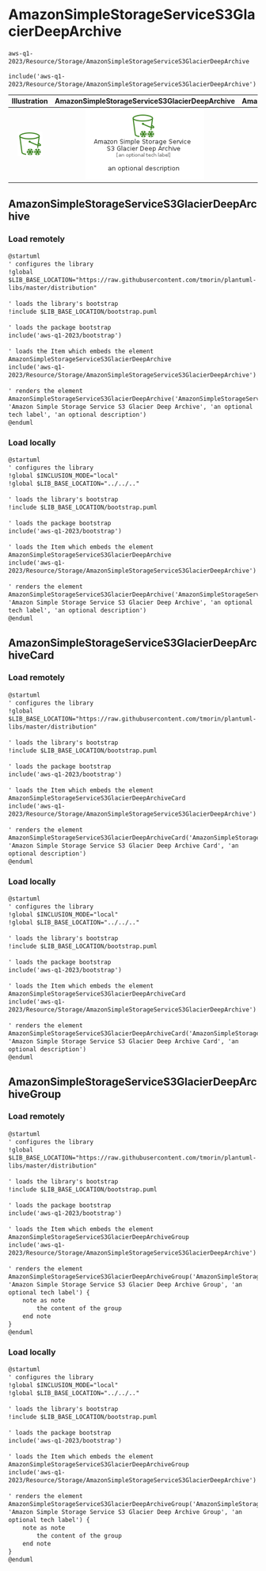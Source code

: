 # AmazonSimpleStorageServiceS3GlacierDeepArchive


```text
aws-q1-2023/Resource/Storage/AmazonSimpleStorageServiceS3GlacierDeepArchive
```

```text
include('aws-q1-2023/Resource/Storage/AmazonSimpleStorageServiceS3GlacierDeepArchive')
```



| Illustration | AmazonSimpleStorageServiceS3GlacierDeepArchive | AmazonSimpleStorageServiceS3GlacierDeepArchiveCard | AmazonSimpleStorageServiceS3GlacierDeepArchiveGroup |
| :---: | :---: | :---: | :---: |
| ![illustration for Illustration](../../../aws-q1-2023/Resource/Storage/AmazonSimpleStorageServiceS3GlacierDeepArchive.png) | ![illustration for AmazonSimpleStorageServiceS3GlacierDeepArchive](../../../aws-q1-2023/Resource/Storage/AmazonSimpleStorageServiceS3GlacierDeepArchive.Local.png) | ![illustration for AmazonSimpleStorageServiceS3GlacierDeepArchiveCard](../../../aws-q1-2023/Resource/Storage/AmazonSimpleStorageServiceS3GlacierDeepArchiveCard.Local.png) | ![illustration for AmazonSimpleStorageServiceS3GlacierDeepArchiveGroup](../../../aws-q1-2023/Resource/Storage/AmazonSimpleStorageServiceS3GlacierDeepArchiveGroup.Local.png) |




## AmazonSimpleStorageServiceS3GlacierDeepArchive

### Load remotely
```plantuml
@startuml
' configures the library
!global $LIB_BASE_LOCATION="https://raw.githubusercontent.com/tmorin/plantuml-libs/master/distribution"

' loads the library's bootstrap
!include $LIB_BASE_LOCATION/bootstrap.puml

' loads the package bootstrap
include('aws-q1-2023/bootstrap')

' loads the Item which embeds the element AmazonSimpleStorageServiceS3GlacierDeepArchive
include('aws-q1-2023/Resource/Storage/AmazonSimpleStorageServiceS3GlacierDeepArchive')

' renders the element
AmazonSimpleStorageServiceS3GlacierDeepArchive('AmazonSimpleStorageServiceS3GlacierDeepArchive', 'Amazon Simple Storage Service S3 Glacier Deep Archive', 'an optional tech label', 'an optional description')
@enduml
```

### Load locally
```plantuml
@startuml
' configures the library
!global $INCLUSION_MODE="local"
!global $LIB_BASE_LOCATION="../../.."

' loads the library's bootstrap
!include $LIB_BASE_LOCATION/bootstrap.puml

' loads the package bootstrap
include('aws-q1-2023/bootstrap')

' loads the Item which embeds the element AmazonSimpleStorageServiceS3GlacierDeepArchive
include('aws-q1-2023/Resource/Storage/AmazonSimpleStorageServiceS3GlacierDeepArchive')

' renders the element
AmazonSimpleStorageServiceS3GlacierDeepArchive('AmazonSimpleStorageServiceS3GlacierDeepArchive', 'Amazon Simple Storage Service S3 Glacier Deep Archive', 'an optional tech label', 'an optional description')
@enduml
```

## AmazonSimpleStorageServiceS3GlacierDeepArchiveCard

### Load remotely
```plantuml
@startuml
' configures the library
!global $LIB_BASE_LOCATION="https://raw.githubusercontent.com/tmorin/plantuml-libs/master/distribution"

' loads the library's bootstrap
!include $LIB_BASE_LOCATION/bootstrap.puml

' loads the package bootstrap
include('aws-q1-2023/bootstrap')

' loads the Item which embeds the element AmazonSimpleStorageServiceS3GlacierDeepArchiveCard
include('aws-q1-2023/Resource/Storage/AmazonSimpleStorageServiceS3GlacierDeepArchive')

' renders the element
AmazonSimpleStorageServiceS3GlacierDeepArchiveCard('AmazonSimpleStorageServiceS3GlacierDeepArchiveCard', 'Amazon Simple Storage Service S3 Glacier Deep Archive Card', 'an optional description')
@enduml
```

### Load locally
```plantuml
@startuml
' configures the library
!global $INCLUSION_MODE="local"
!global $LIB_BASE_LOCATION="../../.."

' loads the library's bootstrap
!include $LIB_BASE_LOCATION/bootstrap.puml

' loads the package bootstrap
include('aws-q1-2023/bootstrap')

' loads the Item which embeds the element AmazonSimpleStorageServiceS3GlacierDeepArchiveCard
include('aws-q1-2023/Resource/Storage/AmazonSimpleStorageServiceS3GlacierDeepArchive')

' renders the element
AmazonSimpleStorageServiceS3GlacierDeepArchiveCard('AmazonSimpleStorageServiceS3GlacierDeepArchiveCard', 'Amazon Simple Storage Service S3 Glacier Deep Archive Card', 'an optional description')
@enduml
```

## AmazonSimpleStorageServiceS3GlacierDeepArchiveGroup

### Load remotely
```plantuml
@startuml
' configures the library
!global $LIB_BASE_LOCATION="https://raw.githubusercontent.com/tmorin/plantuml-libs/master/distribution"

' loads the library's bootstrap
!include $LIB_BASE_LOCATION/bootstrap.puml

' loads the package bootstrap
include('aws-q1-2023/bootstrap')

' loads the Item which embeds the element AmazonSimpleStorageServiceS3GlacierDeepArchiveGroup
include('aws-q1-2023/Resource/Storage/AmazonSimpleStorageServiceS3GlacierDeepArchive')

' renders the element
AmazonSimpleStorageServiceS3GlacierDeepArchiveGroup('AmazonSimpleStorageServiceS3GlacierDeepArchiveGroup', 'Amazon Simple Storage Service S3 Glacier Deep Archive Group', 'an optional tech label') {
    note as note
        the content of the group
    end note
}
@enduml
```

### Load locally
```plantuml
@startuml
' configures the library
!global $INCLUSION_MODE="local"
!global $LIB_BASE_LOCATION="../../.."

' loads the library's bootstrap
!include $LIB_BASE_LOCATION/bootstrap.puml

' loads the package bootstrap
include('aws-q1-2023/bootstrap')

' loads the Item which embeds the element AmazonSimpleStorageServiceS3GlacierDeepArchiveGroup
include('aws-q1-2023/Resource/Storage/AmazonSimpleStorageServiceS3GlacierDeepArchive')

' renders the element
AmazonSimpleStorageServiceS3GlacierDeepArchiveGroup('AmazonSimpleStorageServiceS3GlacierDeepArchiveGroup', 'Amazon Simple Storage Service S3 Glacier Deep Archive Group', 'an optional tech label') {
    note as note
        the content of the group
    end note
}
@enduml
```

